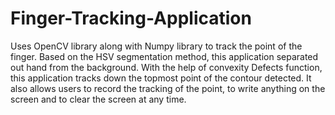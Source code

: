 # Finger-Tracking-Application
Uses OpenCV library along with Numpy library to track the point of the finger. Based on the HSV segmentation method, this application separated out hand from the background. With the help of convexity Defects function, this application tracks down the topmost point of the contour detected. It also allows users to record the tracking of the point, to write anything on the screen and to clear the screen at any time.
